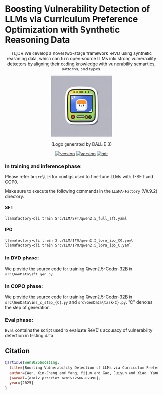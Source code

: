 
# Boosting Vulnerability Detection of LLMs via Curriculum Preference Optimization with Synthetic Reasoning Data

<div align="center">
    TL;DR We develop a novel two-stage framework ReVD using synthetic reasoning data, which can turn open-source LLMs into strong vulnerability detectors by aligning their coding knowledge with vulnerability semantics, patterns, and types.
    <p>
    <img src="logo.jpg" alt="ReVD Logo" style="width: 200px; height: 200px;">
    </p>
    <p>
    (Logo generated by DALL·E 3)
    </p>
    <a href="https://github.com/ddlBoJack/MT4SSL"><img src="https://img.shields.io/badge/Platform-linux-lightgrey" alt="version"></a>
    <a href="https://github.com/ddlBoJack/MT4SSL"><img src="https://img.shields.io/badge/Python-3.11+-orange" alt="version"></a>
    <a href="https://github.com/ddlBoJack/MT4SSL"><img src="https://img.shields.io/badge/License-MIT-red.svg" alt="mit"></a>
</div>

### In training and inference phase:
Please refer to `src\LLM` for configs used to fine-tune LLMs with T-SFT and COPO.

Make sure to execute the following commands in the `LLaMA-Factory` (V0.9.2) directory.

#### SFT

```bash
llamafactory-cli train Src/LLM/SFT/qwen2.5_full_sft.yaml
```

#### IPO

```bash
llamafactory-cli train Src/LLM/IPO/qwen2.5_lora_ipo_C0.yaml
llamafactory-cli train Src/LLM/IPO/qwen2.5_lora_ipo_C.yaml
```

### In BVD phase:
We provide the source code for training Qwen2.5-Coder-32B in `src\GenData\sft_gen.py`.

### In COPO phase:
We provide the source code for training Qwen2.5-Coder-32B in `src\GenData\ins_c_step_{C}.py` and `src\GenData\task{C}.py`. "C" denotes the step of generation.

### Eval phase:
`Eval` contains the script used to evaluate ReVD's accuracy of vulnerability detection in testing data.


## Citation

```bibtex
@article{wen2025boosting,
  title={Boosting Vulnerability Detection of LLMs via Curriculum Preference Optimization with Synthetic Reasoning Data},
  author={Wen, Xin-Cheng and Yang, Yijun and Gao, Cuiyun and Xiao, Yang and Ye, Deheng},
  journal={arXiv preprint arXiv:2506.07390},
  year={2025}
}
```
